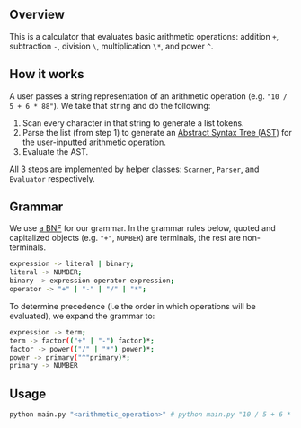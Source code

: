 ## Overview
This is a calculator that evaluates basic arithmetic operations: addition `+`, subtraction `-`, division `\`, multiplication `\*`, and power `^`.

## How it works
A user passes a string representation of an arithmetic operation (e.g. `"10 / 5 + 6 * 88"`). We take that string and do the following:
1. Scan every character in that string to generate a list tokens. 
2. Parse the list (from step 1) to generate an [Abstract Syntax Tree (AST)](https://en.wikipedia.org/wiki/Abstract_syntax_tree) for the user-inputted arithmetic operation.
3. Evaluate the AST. 

All 3 steps are implemented by helper classes: `Scanner`, `Parser`, and `Evaluator` respectively.

## Grammar
We use [a BNF](https://en.wikipedia.org/wiki/Backus%E2%80%93Naur_form) for our grammar. In the grammar rules below, quoted and capitalized objects (e.g. `"+"`, `NUMBER`) are terminals, the rest are non-terminals.
```sh
expression -> literal | binary;
literal -> NUMBER;
binary -> expression operator expression;
operator -> "+" | "-" | "/" | "*";
```

To determine precedence (i.e the order in which operations will be evaluated), we expand the grammar to:
```sh
expression -> term;
term -> factor(("+" | "-") factor)*;
factor -> power(("/" | "*") power)*;
power -> primary("^"primary)*;
primary -> NUMBER
```

## Usage
```sh
python main.py "<arithmetic_operation>" # python main.py "10 / 5 + 6 * 88"
```
